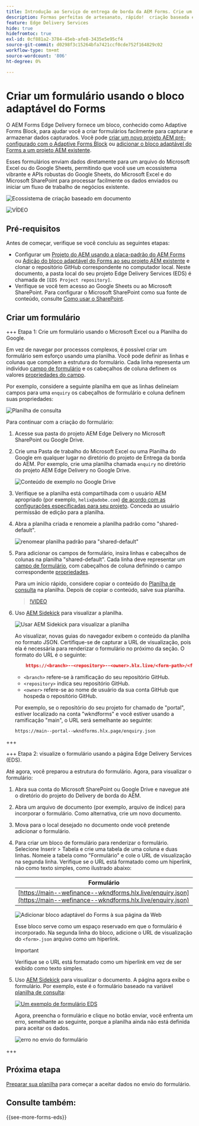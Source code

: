 ```yaml
---
title: Introdução ao Serviço de entrega de borda da AEM Forms. Crie um formulário.
description: Formas perfeitas de artesanato, rápido!  criação baseada em documentos do AEM Forms Edge Delivery = velocidade incrível e formulários compatíveis com SEO para usuários e mecanismos de pesquisa mais satisfeitos.
feature: Edge Delivery Services
hide: true
hidefromtoc: true
exl-id: 0cf881a2-3784-45eb-afe8-3435e5e95cf4
source-git-commit: d0298f3c15264bfa7421ccf0cde752f164829c02
workflow-type: tm+mt
source-wordcount: '806'
ht-degree: 0%

---
```


# Criar um formulário usando o bloco adaptável do Forms

O AEM Forms Edge Delivery fornece um bloco, conhecido como Adaptive Forms Block, para ajudar você a criar formulários facilmente para capturar e armazenar dados capturados. Você pode [criar um novo projeto AEM pré-configurado com o Adaptive Forms Block](/help/edge/docs/forms/tutorial.md#create-a-new-aem-project-pre-configured-with-adaptive-forms-block) ou [adicionar o bloco adaptável do Forms a um projeto AEM existente](/help/edge/docs/forms/tutorial.md#add-adaptive-forms-block-to-your-existing-aem-project).

Esses formulários enviam dados diretamente para um arquivo do Microsoft Excel ou do Google Sheets, permitindo que você use um ecossistema vibrante e APIs robustas do Google Sheets, do Microsoft Excel e do Microsoft SharePoint para processar facilmente os dados enviados ou iniciar um fluxo de trabalho de negócios existente.

![Ecossistema de criação baseado em documento](/help/edge/assets/document-based-authoring-workflow-create-form.png)


![VÍDEO](https://video.tv.adobe.com/v/3427881?quality=12&learn=on)



## Pré-requisitos

Antes de começar, verifique se você concluiu as seguintes etapas:

* Configurar um [Projeto do AEM usando a placa-padrão do AEM Forms](/help/edge/docs/forms/tutorial.md#create-a-new-aem-project-pre-configured-with-adaptive-forms-block) ou [Adição do bloco adaptável do Forms ao seu projeto AEM existente](/help/edge/docs/forms/tutorial.md#add-adaptive-forms-block-to-your-existing-aem-project) e clonar o repositório GitHub correspondente no computador local.
Neste documento, a pasta local do seu projeto Edge Delivery Services (EDS) é chamada de `[EDS Project repository]`.
* Verifique se você tem acesso ao Google Sheets ou ao Microsoft SharePoint. Para configurar o Microsoft SharePoint como sua fonte de conteúdo, consulte [Como usar o SharePoint](https://www.aem.live/docs/setup-customer-SharePoint).



## Criar um formulário

<!-- 

+++ Step 1: Add the Adaptive Forms Block to your Edge Delivery Services (EDS) project.

The Adaptive  empowers users to create forms for an Edge Delivery Service Site. However, this block isn't included in the default AEM boilerplate (used to create an Edge Delivery Services project). To seamlessly integrate the Adaptive Forms Block into your Edge Delivery Services project:

1. **Clone the Adaptive Forms Block repository**: Clone the [Adaptive Forms Block repository](https://github.com/adobe-rnd/form-block) on your local machine. It contains the code to render the form on an EDS webpage. In this document, the local folder of your Forms Block repository is referred as `[Adaptive Forms Block repository]`.
1. **Locate the Adaptive Forms Block Repository:** Access the [Adaptive Forms Block repository]/blocks/src folder and copy its content. 

1. on your local machine and copy the `form` folder. 
1. **Paste the Adaptive Forms Block's code into your EDS Project:**
Navigate to the [EDS Project repository]/blocks/ folder on your local machine and create a 'form' folder. Paste the `[Adaptive Forms Block repository]/blocks/src content`, copied in perevious step to the `[EDS Project repository]/blocks/form` folder.
1. **Commit Changes to GitHub:** Check in the `[EDS Project repository]/blocks/form` folder and its underlying files to your Edge Delivery Services project on GitHub.

After completing these steps, the Adaptive Forms Block is successfully added to your Edge Delivery Services (EDS) project repository on GitHub. You can now create and add forms to a EDS Sites page.
 

**Troubleshooting GitHub build issues**

Ensure a smooth GitHub build process by addressing potential issues:

* **Resolve Module Path Error:**
    If you encounter the error "Unable to resolve path to module "'../../scripts/lib-franklin.js'", navigate to the [EDS Project]/blocks/forms/form.js file. Update the import statement by replacing the lib-franklin.js file with the aem.js file.

* **Handle Linting Errors:**
    Should you come across any linting errors, you can bypass them. Open the [EDS Project]/package.json file and modify the "lint" script from "lint": "npm run lint:js && npm run lint:css" to "lint": "echo 'skipping linting for now'". Save the file and commit the changes to your GitHub project.

+++

-->

+++ Etapa 1: Crie um formulário usando o Microsoft Excel ou a Planilha do Google.

Em vez de navegar por processos complexos, é possível criar um formulário sem esforço usando uma planilha. Você pode definir as linhas e colunas que compõem a estrutura do formulário. Cada linha representa um indivíduo [campo de formulário](/help/edge/docs/forms/form-components.md#available-components) e os cabeçalhos de coluna definem os valores [propriedades do campo](/help/edge/docs/forms/form-components.md#components-properties).

Por exemplo, considere a seguinte planilha em que as linhas delineiam campos para uma `enquiry` os cabeçalhos de formulário e coluna definem suas propriedades:

![Planilha de consulta](/help/edge/assets/enquiry-form-spreadsheet.png)

Para continuar com a criação do formulário:

1. Acesse sua pasta do projeto AEM Edge Delivery no Microsoft SharePoint ou Google Drive.

1. Crie uma Pasta de trabalho do Microsoft Excel ou uma Planilha do Google em qualquer lugar no diretório do projeto de Entrega da borda do AEM. Por exemplo, crie uma planilha chamada `enquiry` no diretório do projeto AEM Edge Delivery no Google Drive.

   ![Conteúdo de exemplo no Google Drive](/help/edge/assets/upload-sample-files-to-your-content-folder.png)

1. Verifique se a planilha está compartilhada com o usuário AEM apropriado (por exemplo, `helix@adobe.com`) [de acordo com as configurações especificadas para seu projeto](https://www.aem.live/docs/setup-customer-SharePoint). Conceda ao usuário permissão de edição para a planilha.

1. Abra a planilha criada e renomeie a planilha padrão como &quot;shared-default&quot;.

   ![renomear planilha padrão para &quot;shared-default&quot;](/help/edge/assets/rename-sheet-to-shared-default.png)

1. Para adicionar os campos de formulário, insira linhas e cabeçalhos de colunas na planilha &quot;shared-default&quot;. Cada linha deve representar um [campo de formulário](/help/edge/docs/forms/form-components.md#available-components), com cabeçalhos de coluna definindo o campo correspondente [propriedades](/help/edge/docs/forms/form-components.md#components-properties).


   Para um início rápido, considere copiar o conteúdo do [Planilha de consulta](https://docs.google.com/spreadsheets/d/196lukD028RDK_evBelkOonPxC7w0l_IiJ-Yx3DvMfNk/edit#gid=0) na planilha. Depois de copiar o conteúdo, salve sua planilha.

   >[!VIDEO](https://video.tv.adobe.com/v/3427468?quality=12&learn=on)


1. Uso [AEM Sidekick](https://www.aem.live/developer/tutorial#preview-and-publish-your-content) para visualizar a planilha.

   ![Usar AEM Sidekick para visualizar a planilha](/help/edge/assets/preview-form.png)

   Ao visualizar, novas guias do navegador exibem o conteúdo da planilha no formato JSON. Certifique-se de capturar a URL de visualização, pois ela é necessária para renderizar o formulário no próximo da seção. O formato do URL é o seguinte:


   ```JSON
       https://<branch>--<repository>--<owner>.hlx.live/<form-path>/<form-file-name>.json
   ```

   * `<branch>` refere-se à ramificação do seu repositório GitHub.
   * `<repository>` indica seu repositório GitHub.
   * `<owner>` refere-se ao nome de usuário da sua conta GitHub que hospeda o repositório GitHub.

   Por exemplo, se o repositório do seu projeto for chamado de &quot;portal&quot;, estiver localizado na conta &quot;wkndforms&quot; e você estiver usando a ramificação &quot;main&quot;, o URL será semelhante ao seguinte:

   `https://main--portal--wkndforms.hlx.page/enquiry.json`


+++

+++ Etapa 2: visualize o formulário usando a página Edge Delivery Services (EDS).


Até agora, você preparou a estrutura do formulário. Agora, para visualizar o formulário:

1. Abra sua conta do Microsoft SharePoint ou Google Drive e navegue até o diretório do projeto do Delivery de borda do AEM.



1. Abra um arquivo de documento (por exemplo, arquivo de índice) para incorporar o formulário. Como alternativa, crie um novo documento.

1. Mova para o local desejado no documento onde você pretende adicionar o formulário.

1. Para criar um bloco de formulário para renderizar o formulário. Selecione Inserir > Tabela e crie uma tabela de uma coluna e duas linhas. Nomeie a tabela como &quot;Formulário&quot; e cole o URL de visualização na segunda linha. Verifique se o URL está formatado como um hiperlink, não como texto simples, como ilustrado abaixo:

   | Formulário |
   |---|
   | [https://main--wefinance--wkndforms.hlx.live/enquiry.json](https://main--wefinance--wkndforms.hlx.live/enquiry.json) |


   ![Adicionar bloco adaptável do Forms à sua página da Web](/help/edge/assets/add-adaptive-forms-block.png)

   Esse bloco serve como um espaço reservado em que o formulário é incorporado. Na segunda linha do bloco, adicione o URL de visualização do `<form>.json` arquivo como um hiperlink.

   >[!IMPORTANT]
   >
   >
   > Verifique se o URL está formatado como um hiperlink em vez de ser exibido como texto simples.


1. Uso [AEM Sidekick](https://www.aem.live/developer/tutorial#preview-and-publish-your-content) para visualizar o documento. A página agora exibe o formulário. Por exemplo, este é o formulário baseado na variável [planilha de consulta](https://docs.google.com/spreadsheets/d/196lukD028RDK_evBelkOonPxC7w0l_IiJ-Yx3DvMfNk/edit#gid=0):


   [![Um exemplo de formulário EDS](/help/edge/assets/eds-form.png)](https://main--portal--wkndforms.hlx.live/)

   Agora, preencha o formulário e clique no botão enviar, você enfrenta um erro, semelhante ao seguinte, porque a planilha ainda não está definida para aceitar os dados.

   ![erro no envio do formulário](/help/edge/assets/form-error.png)

+++


## Próxima etapa

[Preparar sua planilha](/help/edge/docs/forms/submit-forms.md) para começar a aceitar dados no envio do formulário.


## Consulte também:

{{see-more-forms-eds}}
